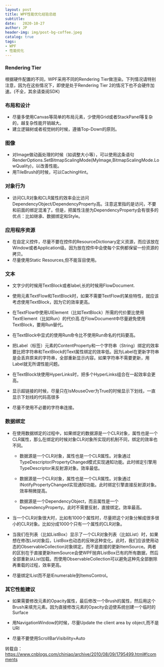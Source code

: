 ```yaml
---
layout: post
title: WPF性能优化经验总结
subtitle:   
date:   2020-10-27
author: JP
header-img: img/post-bg-coffee.jpeg
catalog: true
tags:
- WPF
- 性能优化
---
```


### Rendering Tier

根据硬件配置的不同，WPF采用不同的Rendering Tier做渲染。下列情况请特别注意，因为在这些情况下，即使是处于Rendering Tier 2的情况下也不会硬件加速。(不全，其余请查阅SDK)

### 布局和设计

- 尽量多使用Canvas等简单的布局元素，少使用Grid或者StackPanel等复杂的，越复杂性能开销越大。
- 建立逻辑树或者视觉树的时候，遵循Top-Down的原则。
  
### 图像

-  对Image做动画处理的时候（如调整大小等），可以使用这条语句RenderOptions.SetBitmapScalingMode(MyImage,BitmapScalingMode.LowQuality)，以改善性能。
- 用TileBrush的时候，可以CachingHint。

### 对象行为

- 访问CLR对象和CLR属性的效率会比访问DependencyObject/DependencyProperty高。注意这里指的是访问，不要和前面的绑定混淆了。但是，把属性注册为DependencyProperty会有很多的优点：比如继承、数据绑定和Style。

### 应用程序资源

- 在自定义控件，尽量不要在控件的ResourceDictionary定义资源，而应该放在Window或者Application级。因为放在控件中会使每个实例都保留一份资源的拷贝。
- 尽量使用Static Resources,但不能盲目使用。

### 文本

- 文字少的时候用TextBlock或者label,长的时候用FlowDocument.

- 使用元素TextFlow和TextBlock时，如果不需要TextFlow的某些特性，就应该考虑使用TextBlock，因为它的效率更高。

- 在TextFlow中使用UIElement（比如TextBlock）所需的代价要比使用TextElement（比如Run）的代价高.在FlowDocument中尽量避免使用TextBlock，要用Run替代。

- 在TextBlock中显式的使用Run命令比不使用Run命名的代码要高。
- 把Label（标签）元素的ContentProperty和一个字符串（String）绑定的效率要比把字符串和TextBlock的Text属性绑定的效率低。因为Label在更新字符串是会丢弃原来的字符串，全部重新显示内容。如果字符串不需要更新，用Label就无所谓性能问题。

- 在TextBlock块使用HyperLinks时，把多个HyperLinks组合在一起效率会更高。

- 显示超链接的时候，尽量只在IsMouseOver为True的时候显示下划线，一直显示下划线的代码高很多

- 尽量不使用不必要的字符串连接。

### 数据绑定

- 在使用数据绑定的过程中，如果绑定的数据源是一个CLR对象，属性也是一个CLR属性，那么在绑定的时候对象CLR对象所实现的机制不同，绑定的效率也不同。

  - 数据源是一个CLR对象，属性也是一个CLR属性。对象通过TypeDescriptor/PropertyChanged模式实现通知功能。此时绑定引擎用TypeDescriptor来反射源对象。效率最低。

  - 数据源是一个CLR对象，属性也是一个CLR属性。对象通过INotifyPropertyChanged实现通知功能。此时绑定引擎直接反射源对象。效率稍微提高。

  - 数据源是一个DependencyObject，而且属性是一个DependencyProperty。此时不需要反射，直接绑定。效率最高。

- 当一个CLR对象很大时，比如有1000个属性时，尽量把这个对象分解成很多很小的CLR对象。比如分成1000个只有一个属性的CLR对象。

- 当我们在列表（比如ListBox）显示了一个CLR对象列表（比如List）时，如果想在修改List对象后，ListBox也动态的反映这种变化。此时，我们应该使用动态的ObservableCollection对象绑定。而不是直接的更新ItemSource。两者的区别在于直接更新ItemSource会使WPF抛弃ListBox已有的所有数据，然后全部重新从List加载。而使用ObservableCollection可以避免这种先全部删除再重载的过程，效率更高。

- 尽量绑定IList而不是IEnumerable到ItemsControl。

### 其它性能建议

- 如果需要修改元素的Opacity属性，最后修改一个Brush的属性，然后用这个Brush来填充元素。因为直接修改元素的Opacity会迫使系统创建一个临时的Surface

- 用NavigationWindow的时候，尽量Update the client area by object,而不是URI

- 尽量不要使用ScrollBarVisibility=Auto

转载自：https://www.cnblogs.com/chiniao/archive/2010/08/09/1795499.html#!comments
